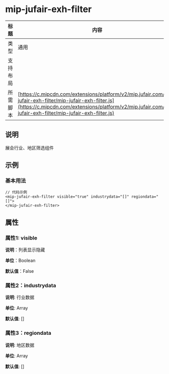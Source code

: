 # mip-jufair-exh-filter

标题|内容
----|----
类型|通用
支持布局|
所需脚本| [https://c.mipcdn.com/extensions/platform/v2/mip.jufair.com/mip-jufair-exh-filter/mip-jufair-exh-filter.js](https://c.mipcdn.com/extensions/platform/v2/mip.jufair.com/mip-jufair-exh-filter/mip-jufair-exh-filter.js)

## 说明

展会行业、地区筛选组件

## 示例

### 基本用法

```
// 代码示例
<mip-jufair-exh-filter visible="true" industrydata="[]" regiondata="[]">
</mip-jufair-exh-filter>
```

## 属性

### 属性1: visible

**说明**：列表显示隐藏

**单位**：Boolean

**默认值**：False

### 属性2：industrydata

**说明**: 行业数据

**单位**: Array

**默认值**: []

### 属性3：regiondata

**说明**: 地区数据

**单位**: Array

**默认值**: []
